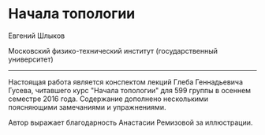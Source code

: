 # Начала топологии

Евгений Шлыков

Московский физико-технический институт (государственный университет)

***

Настоящая работа является конспектом лекций Глеба Геннадьевича Гусева, читавшего курс "Начала топологии" для 599 группы в осеннем семестре 2016 года. Содержание дополнено несколькими поясняющими замечаниями и упражнениями.

Автор выражает благодарность Анастасии Ремизовой за иллюстрации.
